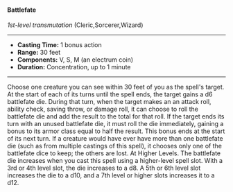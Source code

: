 #### Battlefate
*1st-level transmutation* (Cleric,Sorcerer,Wizard)
___
- **Casting Time:** 1 bonus action
- **Range:** 30 feet
- **Components:** V, S, M (an electrum coin)
- **Duration:** Concentration, up to 1 minute
---
Choose one creature you can see within 30 feet of
you as the spell's target. At the start of each of its
turns until the spell ends, the target gains a d6
battlefate die.  During that turn, when the target
makes an an attack roll, ability check, saving throw,
or damage roll, it can choose to roll the battlefate
die and add the result to the total for that roll. If the target ends its turn with an unused
battlefate die, it must roll the die immediately,
gaining a bonus to its armor class equal to half the
result. This bonus ends at the start of its next turn.
If a creature would have ever have more than one
battlefate die (such as from multiple castings of this
spell), it chooses only one of the battlefate dice to
keep; the others are lost.
At Higher Levels.  The battlefate die increases
when you cast this spell using a higher-level spell
slot. With a 3rd or 4th level slot, the die increases to
a d8. A 5th or 6th level slot increases the die to a
d10, and a 7th level or higher slots increases it to a
d12.
